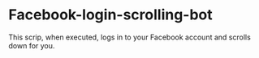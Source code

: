 # Facebook-login-scrolling-bot
This scrip, when executed, logs in to your Facebook account and scrolls down for you.
